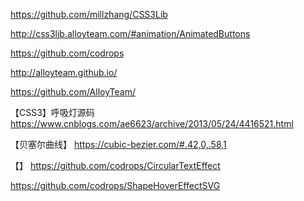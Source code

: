 <!-- animate文档 -->
https://github.com/millzhang/CSS3Lib

http://css3lib.alloyteam.com/#animation/AnimatedButtons



https://github.com/codrops



http://alloyteam.github.io/


https://github.com/AlloyTeam/


【CSS3】呼吸灯源码
https://www.cnblogs.com/ae6623/archive/2013/05/24/4416521.html


【贝塞尔曲线】
https://cubic-bezier.com/#.42,0,.58,1

【】
https://github.com/codrops/CircularTextEffect


https://github.com/codrops/ShapeHoverEffectSVG
